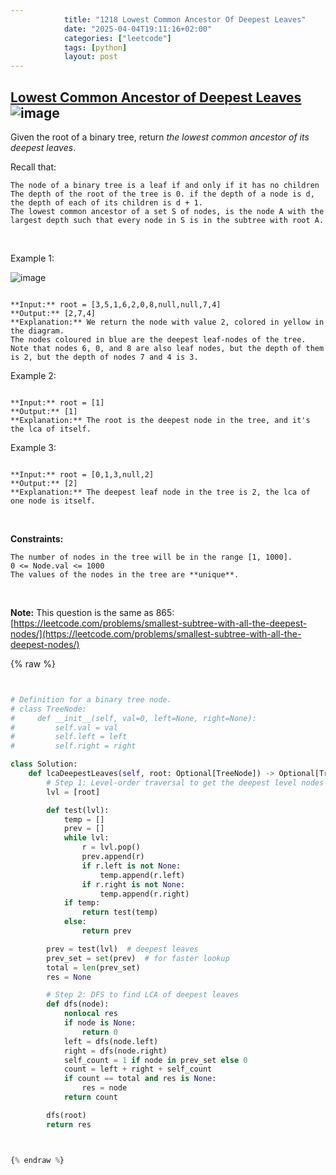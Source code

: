 ```yaml
---
            title: "1218 Lowest Common Ancestor Of Deepest Leaves"
            date: "2025-04-04T19:11:16+02:00"
            categories: ["leetcode"]
            tags: [python]
            layout: post
---
```

            
## [Lowest Common Ancestor of Deepest Leaves](https://leetcode.com/problems/lowest-common-ancestor-of-deepest-leaves) ![image](https://img.shields.io/badge/Difficulty-Medium-orange)

Given the root of a binary tree, return *the lowest common ancestor of its deepest leaves*.

Recall that:

	The node of a binary tree is a leaf if and only if it has no children
	The depth of the root of the tree is 0. if the depth of a node is d, the depth of each of its children is d + 1.
	The lowest common ancestor of a set S of nodes, is the node A with the largest depth such that every node in S is in the subtree with root A.

 

Example 1:

![image](https://s3-lc-upload.s3.amazonaws.com/uploads/2018/07/01/sketch1.png)
```

**Input:** root = [3,5,1,6,2,0,8,null,null,7,4]
**Output:** [2,7,4]
**Explanation:** We return the node with value 2, colored in yellow in the diagram.
The nodes coloured in blue are the deepest leaf-nodes of the tree.
Note that nodes 6, 0, and 8 are also leaf nodes, but the depth of them is 2, but the depth of nodes 7 and 4 is 3.
```

Example 2:

```

**Input:** root = [1]
**Output:** [1]
**Explanation:** The root is the deepest node in the tree, and it's the lca of itself.

```

Example 3:

```

**Input:** root = [0,1,3,null,2]
**Output:** [2]
**Explanation:** The deepest leaf node in the tree is 2, the lca of one node is itself.

```

 

**Constraints:**

	The number of nodes in the tree will be in the range [1, 1000].
	0 <= Node.val <= 1000
	The values of the nodes in the tree are **unique**.

 

**Note:** This question is the same as 865: [https://leetcode.com/problems/smallest-subtree-with-all-the-deepest-nodes/](https://leetcode.com/problems/smallest-subtree-with-all-the-deepest-nodes/)

{% raw %}


````python


# Definition for a binary tree node.
# class TreeNode:
#     def __init__(self, val=0, left=None, right=None):
#         self.val = val
#         self.left = left
#         self.right = right

class Solution:
    def lcaDeepestLeaves(self, root: Optional[TreeNode]) -> Optional[TreeNode]:
        # Step 1: Level-order traversal to get the deepest level nodes
        lvl = [root]

        def test(lvl):
            temp = []
            prev = []
            while lvl:
                r = lvl.pop()
                prev.append(r)
                if r.left is not None:
                    temp.append(r.left)
                if r.right is not None:
                    temp.append(r.right)
            if temp:
                return test(temp)
            else:
                return prev

        prev = test(lvl)  # deepest leaves
        prev_set = set(prev)  # for faster lookup
        total = len(prev_set)
        res = None

        # Step 2: DFS to find LCA of deepest leaves
        def dfs(node):
            nonlocal res
            if node is None:
                return 0
            left = dfs(node.left)
            right = dfs(node.right)
            self_count = 1 if node in prev_set else 0
            count = left + right + self_count
            if count == total and res is None:
                res = node
            return count

        dfs(root)
        return res



{% endraw %}
